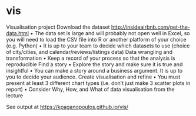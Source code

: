 # vis
Visualisation project
Download the dataset 
http://insideairbnb.com/get-the-data.html 
• The data set is large and will probably not open well in Excel, so you will need to load the CSV file into R or another platform of your choice (e.g. Python) 
• It is up to your team to decide which datasets to use (choice of city/cities, and calendar/reviews/listings data) 
Data wrangling and transformation
• Keep a record of your process so that the analysis is reproducible 
Find a story 
• Explore the story and make sure it is true and insightful 
• You can make a story around a business argument. It is up to you to decide your audience. 
Create visualisation and refine 
• You must present at least 3 different chart types (i.e. don’t just make 3 scatter plots in report) 
• Consider Why, How, and What of data visualisation from the lecture


See output at https://kpaganopoulos.github.io/vis/
